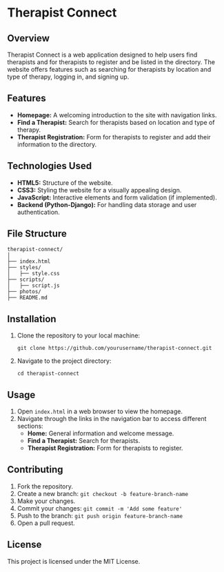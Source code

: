 # Therapist Connect

## Overview
Therapist Connect is a web application designed to help users find therapists and for therapists to register and be listed in the directory. The website offers features such as searching for therapists by location and type of therapy, logging in, and signing up.

## Features
- **Homepage:** A welcoming introduction to the site with navigation links.
- **Find a Therapist:** Search for therapists based on location and type of therapy.
- **Therapist Registration:** Form for therapists to register and add their information to the directory.

## Technologies Used
- **HTML5:** Structure of the website.
- **CSS3:** Styling the website for a visually appealing design.
- **JavaScript:** Interactive elements and form validation (if implemented).
- **Backend (Python-Django):** For handling data storage and user authentication.

## File Structure
```
therapist-connect/
│
├── index.html
├── styles/
│   ├── style.css
├── scripts/
│   ├── script.js
├── photos/
├── README.md
```

## Installation
1. Clone the repository to your local machine:
   ```
   git clone https://github.com/yourusername/therapist-connect.git
   ```
2. Navigate to the project directory:
   ```
   cd therapist-connect
   ```

## Usage
1. Open `index.html` in a web browser to view the homepage.
2. Navigate through the links in the navigation bar to access different sections:
   - **Home:** General information and welcome message.
   - **Find a Therapist:** Search for therapists.
   - **Therapist Registration:** Form for therapists to register.

## Contributing
1. Fork the repository.
2. Create a new branch: `git checkout -b feature-branch-name`
3. Make your changes.
4. Commit your changes: `git commit -m 'Add some feature'`
5. Push to the branch: `git push origin feature-branch-name`
6. Open a pull request.

## License
This project is licensed under the MIT License.
